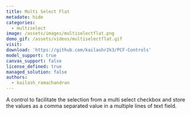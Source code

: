 ```yaml
---
title: Multi Select Flat
metadate: hide
categories:
  - multiselect
image: /assets/images/multiselectflat.png
demo_gif: /assets/videos/multiselectflat.gif
visit: 
download: 'https://github.com/kailashr2k3/PCF-Controls'
model_support: true
canvas_support: false
license_defined: true
managed_solution: false
authors:
  - kailash_ramachandran
---
```

A control to facilitate the selection from a multi select checkbox and store the values as a comma separated value in a multiple lines of text field.
